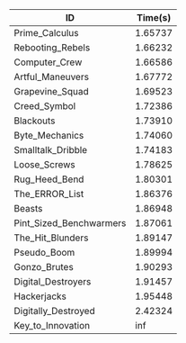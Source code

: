 |ID|Time(s)|
|-|-|
|Prime_Calculus|1.65737|
|Rebooting_Rebels|1.66232|
|Computer_Crew|1.66586|
|Artful_Maneuvers|1.67772|
|Grapevine_Squad|1.69523|
|Creed_Symbol|1.72386|
|Blackouts|1.73910|
|Byte_Mechanics|1.74060|
|Smalltalk_Dribble|1.74183|
|Loose_Screws|1.78625|
|Rug_Heed_Bend|1.80301|
|The_ERROR_List|1.86376|
|Beasts|1.86948|
|Pint_Sized_Benchwarmers|1.87061|
|The_Hit_Blunders|1.89147|
|Pseudo_Boom|1.89994|
|Gonzo_Brutes|1.90293|
|Digital_Destroyers|1.91457|
|Hackerjacks|1.95448|
|Digitally_Destroyed|2.42324|
|Key_to_Innovation|inf|
